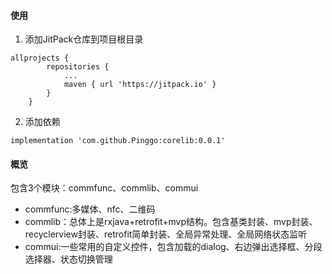 #### 使用
1. 添加JitPack仓库到项目根目录

```
allprojects {
		repositories {
			...
			maven { url 'https://jitpack.io' }
		}
	}
```
2. 添加依赖

```
implementation 'com.github.Pinggo:corelib:0.0.1'
```
#### 概览
包含3个模块：commfunc、commlib、commui
- commfunc:多媒体、nfc、二维码
- commlib：总体上是rxjava+retrofit+mvp结构。包含基类封装、mvp封装、recyclerview封装、retrofit简单封装、全局异常处理、全局网络状态监听
- commui:一些常用的自定义控件，包含加载的dialog、右边弹出选择框、分段选择器、状态切换管理
